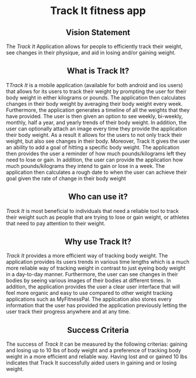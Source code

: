 <h1> <center>Track It fitness app</center> </h1>

<h2> <center>Vision Statement</center> </h2>
The <i>Track It</i> Application allows for people to efficiently track their weight, see changes in their physique, and aid in losing and/or gaining weight.

<h2> <center>What is Track It?</center> </h2>
T<i>Track It</i> is a mobile application (available for both android and ios users) that allows for its users to track their weight by prompting the user for their body weight in either kilograms or pounds. The application then calculates changes in their body weight by averaging their body weight every week. Furthermore, the application generates a timeline of all the weights that they have provided. The user is then given an option to see weekly, bi-weekly, monthly, half a year, and yearly trends of their body weight. In addition, the user can optionally attach an image every time they provide the application their body weight. As a result it allows for the users to not only track their weight, but also see changes in their body. Moreover, Track It gives the user an ability to add a goal of hitting a specific body weight. The application then provides the user a reminder of how much pounds/kilograms left they need to lose or gain. In addition, the user can provide the application how much pounds/kilograms they intend to gain or lose in a week. The application then calculates a rough date to when the user can achieve their goal given the rate of change in their body weight

<h2> <center>Who can use it?</center> </h2>
<i>Track It</i> is most beneficial to individuals that need a reliable tool to track their weight such as people that are trying to lose or gain weight, or athletes that need to pay attention to their weight. 

<h2> <center>Why use Track It?</center> </h2>
<i>Track It</i> provides a more efficient way of tracking body weight. The application provides its users trends in various time lengths which is a much more reliable way of tracking weight in contrast to just eyeing body weight in a day-to-day manner. Furthermore, the user can see changes in their bodies by seeing various images of their bodies at different times. In addition, the application provides the user a clear user interface that will feel more organic and easy to use compared to other weight tracking applications such as MyFitnessPal. The application also stores every information that the user has provided the application previously letting the user track their progress anywhere and at any time.

<h2> <center>Success Criteria</center> </h2>
The success of <i>Track It</i> can be measured by the following criterias: gaining and losing up to 10 lbs of body weight and a preference of tracking body weight in a more efficient and reliable way. Having lost and or gained 10 lbs indicates that Track It successfully aided users in gaining and or losing weight. 





